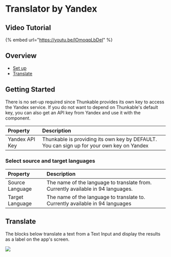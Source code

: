 # Translator by Yandex

## Video Tutorial

{% embed url="https://youtu.be/lOmoqqLbDeI" %}



## Overview

* [Set up](translator.md#set-up)
* [Translate](translator.md#translate)

## Getting Started

There is no set-up required since Thunkable provides its own key to access the Yandex service. If you do not want to depend on Thunkable's default key, you can also get an API key from Yandex and use it with the component.

| Property | Description |
| :--- | :--- |
| Yandex API Key | Thunkable is providing its own key by DEFAULT. You can sign up for your own key on Yandex |

### Select source and target languages

| Property | Description |
| :--- | :--- |
| Source Language | The name of the language to translate from. Currently available in 94 languages. |
| Target Language | The name of the language to translate to. Currently available in 94 languages |

## Translate

The blocks below translate a text from a Text Input and display the results as a label on the app's screen.

![](.gitbook/assets/translator-yandex-fig-1.png)

